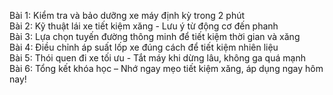 Bài 1: Kiểm tra và bảo dưỡng xe máy định kỳ trong 2 phút  
Bài 2: Kỹ thuật lái xe tiết kiệm xăng - Lưu ý từ động cơ đến phanh  
Bài 3: Lựa chọn tuyến đường thông minh để tiết kiệm thời gian và xăng  
Bài 4: Điều chỉnh áp suất lốp xe đúng cách để tiết kiệm nhiên liệu  
Bài 5: Thói quen đi xe tối ưu - Tắt máy khi dừng lâu, không ga quá mạnh  
Bài 6: Tổng kết khóa học – Nhớ ngay mẹo tiết kiệm xăng, áp dụng ngay hôm nay!